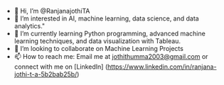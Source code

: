 - 👋 Hi, I’m @RanjanajothiTA
- 👀 I’m interested in AI, machine learning, data science, and data analytics."
- 🌱 I’m currently learning Python programming, advanced machine learning techniques, and data visualization with Tableau.
- 💞️ I’m looking to collaborate on Machine Learning Projects 
- 📫 How to reach me: Email me at jothithumma2003@gmail.com or connect with me on [LinkedIn] (https://www.linkedin.com/in/ranjana-jothi-t-a-5b2bab25b/)



